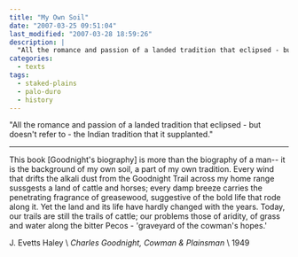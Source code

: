 ```yaml
---
title: "My Own Soil"
date: "2007-03-25 09:51:04"
last_modified: "2007-03-28 18:59:26"
description: |
  "All the romance and passion of a landed tradition that eclipsed - but doesn't refer to - the Indian tradition that it supplanted."
categories:
  - texts
tags:
  - staked-plains
  - palo-duro
  - history  
---
```

"All the romance and passion of a landed tradition that eclipsed - but doesn't refer to - the Indian tradition that it supplanted."
***

This book [Goodnight's biography] is more than the biography of a man-- it is the background of my own soil, a part of my own tradition. Every wind that drifts the alkali dust from the Goodnight Trail across my home range sussgests a land of cattle and horses; every damp breeze carries the penetrating fragrance of greasewood, suggestive of the bold life that rode along it. Yet the land and its life have hardly changed with the years. Today, our trails are still the trails of cattle; our problems those of aridity, of grass and water along the bitter Pecos - 'graveyard of the cowman's hopes.'

J. Evetts Haley  \\
_Charles Goodnight, Cowman & Plainsman_  \\
1949
